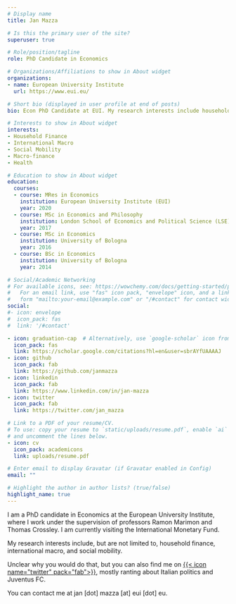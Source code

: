 ```yaml
---
# Display name
title: Jan Mazza

# Is this the primary user of the site?
superuser: true

# Role/position/tagline
role: PhD Candidate in Economics

# Organizations/Affiliations to show in About widget
organizations:
- name: European University Institute
  url: https://www.eui.eu/

# Short bio (displayed in user profile at end of posts)
bio: Econ PhD Candidate at EUI. My research interests include household finance, macro-finance, international macro, social mobility.

# Interests to show in About widget
interests:
- Household Finance
- International Macro
- Social Mobility
- Macro-finance
- Health

# Education to show in About widget
education:
  courses:
  - course: MRes in Economics
    institution: European University Institute (EUI)
    year: 2020
  - course: MSc in Economics and Philosophy
    institution: London School of Economics and Political Science (LSE)
    year: 2017
  - course: MSc in Economics
    institution: University of Bologna
    year: 2016
  - course: BSc in Economics
    institution: University of Bologna
    year: 2014

# Social/Academic Networking
# For available icons, see: https://wowchemy.com/docs/getting-started/page-builder/#icons
#   For an email link, use "fas" icon pack, "envelope" icon, and a link in the
#   form "mailto:your-email@example.com" or "/#contact" for contact widget.
social:
#- icon: envelope
#  icon_pack: fas
#  link: '/#contact'

- icon: graduation-cap  # Alternatively, use `google-scholar` icon from `ai` icon pack
  icon_pack: fas
  link: https://scholar.google.com/citations?hl=en&user=sbrAYfUAAAAJ
- icon: github
  icon_pack: fab
  link: https://github.com/janmazza
- icon: linkedin
  icon_pack: fab
  link: https://www.linkedin.com/in/jan-mazza
- icon: twitter
  icon_pack: fab
  link: https://twitter.com/jan_mazza

# Link to a PDF of your resume/CV.
# To use: copy your resume to `static/uploads/resume.pdf`, enable `ai` icons in `params.toml`, 
# and uncomment the lines below.
- icon: cv
  icon_pack: academicons
  link: uploads/resume.pdf

# Enter email to display Gravatar (if Gravatar enabled in Config)
email: ""

# Highlight the author in author lists? (true/false)
highlight_name: true
---
```


I am a PhD candidate in Economics at the European University Institute, where I work under the supervision of professors Ramon Marimon and Thomas Crossley. I am currently visiting the International Monetary Fund.

My research interests include, but are not limited to, household finance, international macro, and social mobility. 

Unclear why you would do that, but you can also find me on [{{< icon name="twitter" pack="fab">}}](http://twitter.com/jan_mazza), mostly ranting about Italian politics and Juventus FC.

You can contact me at jan [dot] mazza [at] eui [dot] eu.
